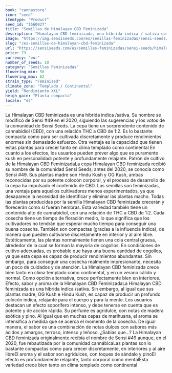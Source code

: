 ```yaml
---
book: "cannastore"
icon: "seed"
itemtype: "Product"
seed_id: "1560027"
title: "Semillas de Himalayan CBD Feminizada"
description: "Himalayan CBD feminizada, una híbrida indica / sativa compacta, elegida por la comunidad cannábica. Colocón potente y relajante, con un aroma agridulce."
image: "https://img.sensiseeds.com/es/semillas-feminizadas/sensi-seeds/himalayan-cbd-feminizada-image.png"
slug: "/es-semillas-de-himalayan-cbd-feminizada"
url: "https://sensiseeds.com/es/semillas-feminizadas/sensi-seeds/himalayan-cbd-feminizada?a_aid=cannastore"
price: 73
currency: "eur"
number_of_seeds: 10
category: "Semillas Feminizadas"
flowering_min: 58
flowering_max: 62
strain_type: "Feminized"
climate_zone: "Templado / Continental"
yield: "Rendimiento XXL"
heigh_gain: "Planta compacta"
locale: "es"
---
```

La Himalayan CBD feminizada es una híbrida indica /sativa. Su nombre se modificó de Sensi #49 en el 2020, siguiendo las sugerencias y los votos de la comunidad de Sensi Seeds. La cepa tiene un sorprendente contenido de cannabidiol (CBD), con una relación THC a CBD de 1:2. Es lo bastante compacta como para ser cultivada discretamente y produce rendimientos enormes sin demasiado esfuerzo. Otra ventaja es la capacidad que tienen estas plantas para crecer tanto en clima templado como continental En cuanto a los efectos, los usuarios pueden prever algo que es puramente kush en personalidad: potente y profundamente relajante. Patrón de cultivo de la Himalayan CBD FeminizadaLa cepa Himalayan CBD feminizada recibió su nombre de la comunidad Sensi Seeds; antes del 2020, se conocía como Sensi #49. Sus plantas madre son Hindu Kush y OG Kush, ambas reconocidas por su potente colocón corporal, y el proceso de desarrollo de la cepa ha impulsado el contenido de CBD. Las semillas son feminizadas, una ventaja para aquellos cultivadores menos experimentados, ya que desaparece la necesidad de identificar y eliminar las plantas macho. Todas las plantas producidas por la semilla Himalayan CBD feminizada crecerán y florecerán como si fueran hembras. Esta variedad también tiene un contenido alto de cannabidiol, con una relación de THC a CBD de 1:2. Cada cosecha tiene un tiempo de floración medio, lo que significa que los cultivadores no tendrán que esperar mucho tiempo para conseguir una buena cosecha. También son compactas (gracias a la influencia indica), de manera que pueden cultivarse discretamente en interior y al aire libre. Estéticamente, las plantas normalmente tienen una cola central gruesa, alrededor de la cual se forman la mayoría de cogollos. En condiciones de cultivo adecuadas, es probable que haya una buena cantidad de cogollos, ya que esta cepa es capaz de producir rendimientos abundantes. Sin embargo, para conseguir una cosecha realmente impresionante, necesita un poco de cuidados y de atención. La Himalayan CBD feminizada crece bien tanto en clima templado como continental, y en un verano cálido y normal. Como opción alternativa, crece perfectamente bien en interiores. Efecto, sabor y aroma de la Himalayan CBD FeminizadaLa Himalayan CBD feminizada es una híbrida indica /sativa. Sin embargo, al igual que sus plantas madre, OG Kush e Hindu Kush, es capaz de producir un profundo colocón indica, relajante para el cuerpo y para la mente. Los usuarios destacan un efecto soporífero intenso, y debe tenerse en cuenta que es potente y de acción rápida. Su perfume es agridulce, con notas de madera exótica y pino. Al igual que en muchas cepas de marihuana, el aroma se intensifica a medida que se acerca el momento de la cosecha. De igual manera, el sabor es una combinación de notas dulces con sabores más ácidos y amargos, terroso, intenso y leñoso. ¿Sabías que...? La Himalayan CBD feminizada originalmente recibía el nombre de Sensi #49 aunque, en el 2020, fue rebautizada por la comunidad cannábicaLas plantas son lo bastante compactas como para crecer discretamente, en interiores y al aire libreEl aroma y el sabor son agridulces, con toques de sándalo y pinoEl efecto es profundamente relajante, tanto corporal como mentalEsta variedad crece bien tanto en clima templado como continental
